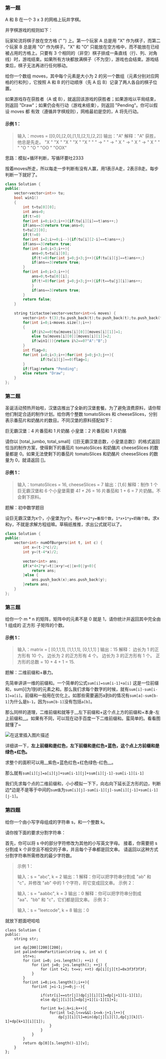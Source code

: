 ### 第一题

A 和 B 在一个 3 x 3 的网格上玩井字棋。

井字棋游戏的规则如下：

玩家轮流将棋子放在空方格 (" ") 上。第一个玩家 A 总是用 "X" 作为棋子，而第二个玩家 B 总是用 "O" 作为棋子。"X" 和 "O" 只能放在空方格中，而不能放在已经被占用的方格上。只要有 3 个相同的（非空）棋子排成一条直线（行、列、对角线）时，游戏结束。如果所有方块都放满棋子（不为空），游戏也会结束。游戏结束后，棋子无法再进行任何移动。

给你一个数组 moves，其中每个元素是大小为 2 的另一个数组（元素分别对应网格的行和列），它按照 A 和 B 的行动顺序（先 A 后 B）记录了两人各自的棋子位置。

如果游戏存在获胜者（A 或 B），就返回该游戏的获胜者；如果游戏以平局结束，则返回 "Draw"；如果仍会有行动（游戏未结束），则返回 "Pending"。你可以假设 moves 都 有效（遵循井字棋规则），网格最初是空的，A 将先行动。

#### 示例 1：

> 输入：moves = [[0,0],[2,0],[1,1],[2,1],[2,2]]
> 输出："A"
> 解释："A" 获胜，他总是先走。
> "X  "    "X  "    "X  "    "X  "    "X  "
> "   " -> "   " -> " X " -> " X " -> " X "
> "   "    "O  "    "O  "    "OO "    "OOX"

思路：模拟+循环判断，写循环要吐2333

按着moves所走，所以每走一步判断有没有人赢，用1表示A走，2表示B走。每步判断一下就好了。

```c++
class Solution {
public:
    vector<vector<int>> tu;
    bool win1()
    {
        int t=tu[0][0];
        int ans=0;
        if(t!=0)
        for(int i=0;i<3;i++){if(tu[i][i]==t)ans++;}
        if(ans==3)return true;ans=0;
        t=tu[2][0];
        if(t!=0)
        for(int i=2;i>=0;i--){if(tu[i][2-i]==t)ans++;}
        if(ans==3)return true;
        for(int i=0;i<3;i++){
            ans=0;t=tu[i][0];
            if(t!=0)for(int j=0;j<3;j++){if(tu[i][j]==t)ans++;}
            if(ans==3)return true;
        }
        for(int i=0;i<3;i++){
            ans=0;t=tu[0][i];
            if(t!=0)for(int j=0;j<3;j++){if(t==tu[j][i])ans++;
            }
            if(ans==3)return true;
        }
        return false;
    }
   
    string tictactoe(vector<vector<int>>& moves) {
        vector<int> t(3);tu.push_back(t);tu.push_back(t);tu.push_back(t);
        for(int i=0;i<moves.size();i++)
        {
            if(i%2==0)tu[moves[i][0]][moves[i][1]]=1;
            else tu[moves[i][0]][moves[i][1]]=2;
            if(win1()){return i%2==0?"A":"B";}
        }
        int flag=0;
        for(int i=0;i<3;i++)for(int j=0;j<3;j++){
                if(tu[i][j]==0)flag=1;
        }
        if(flag)return "Pending";
        else return "Draw";
    }
};
```

### 第二题

圣诞活动预热开始啦，汉堡店推出了全新的汉堡套餐。为了避免浪费原料，请你帮他们制定合适的制作计划。给你两个整数 tomatoSlices 和 cheeseSlices，分别表示番茄片和奶酪片的数目。不同汉堡的原料搭配如下：

巨无霸汉堡：4 片番茄和 1 片奶酪
小皇堡：2 片番茄和 1 片奶酪

请你以 [total_jumbo, total_small]（[巨无霸汉堡总数，小皇堡总数]）的格式返回恰当的制作方案，使得剩下的番茄片 tomatoSlices 和奶酪片 cheeseSlices 的数量都是 0。如果无法使剩下的番茄片 tomatoSlices 和奶酪片 cheeseSlices 的数量为 0，就请返回 []。

#### 示例 1：

> 输入：tomatoSlices = 16, cheeseSlices = 7
> 输出：[1,6]
> 解释：制作 1 个巨无霸汉堡和 6 个小皇堡需要 4*1 + 2*6 = 16 片番茄和 1 + 6 = 7 片奶酪。不会剩下原料。

题解：初中数学题目

设巨无霸汉堡为x个，小皇堡为y个。有`4*x+2*y=番茄个数`，`1*x+1*y=奶酪个数`。求x和y，不就是求解方程组嘛。草稿纸推推，求出公式就可以了。

```C++
class Solution {
public:
    vector<int> numOfBurgers(int t, int c) {
        int x=(t-2*c)/2;
        int y=(t-4*x)/2;
        
        vector<int> ans;
        if(x*4+2*y!=t||x+y!=c||x<0||y<0){
            return ans;
        }else {
            ans.push_back(x);ans.push_back(y);
        }return ans;
    }
};
```

### 第三题

给你一个 m * n 的矩阵，矩阵中的元素不是 0 就是 1，请你统计并返回其中完全由 1 组成的 正方形 子矩阵的个数。

#### 示例 1：

 >输入：matrix =
 >[
 >  [0,1,1,1],
 >  [1,1,1,1],
 >  [0,1,1,1]
 >]
 >输出：15
 >解释： 
 >边长为 1 的正方形有 10 个。
 >边长为 2 的正方形有 4 个。
 >边长为 3 的正方形有 1 个。
 >正方形的总数 = 10 + 4 + 1 = 15.

题解：二维前缀和+暴力。

先简单讲讲一维的前缀和。一个简单的公式`sum[i]=sum[i-1]+a[i]` 这是一位前缀和，sum[i]为1到i的元素之和。那么我们求每个数字的时候，就有`sum[i]-sum[i-1]=a[i]`。前缀和一般用在优化上。如那些需要遍历a到b的情况有`sum[a]-sum[b-1]`为什么是`b-1`，因为`sum[b-1]`没有包括`a[b]`。

那么同样的道理，二维前缀和就等于__左下前缀和+这个点上方的前缀和+本身-左上前缀和__。如果有不同，可以现在动手百度一下二维前缀和。蛮简单的。看看图就懂了~



![在这里插入图片描述](https://img-blog.csdn.net/20180921215152309?watermark/2/text/aHR0cHM6Ly9ibG9nLmNzZG4ubmV0L3FxXzM0OTkwNzMx/font/5a6L5L2T/fontsize/400/fill/I0JBQkFCMA==/dissolve/70)

详细讲一下，__左上前缀和是红色，左下前缀和是红色+蓝色，这个点上方前缀和是绿色+红色。__

求整个的面积可以用__紫色+蓝色红色+红色绿色-红色__。

那么就有`sum[i][j]=a[i][j]+sum[i-1][j]+sum[i][j-1]-sum[i-1][i-1]`

我们先求每个点的二维前缀和，小小模拟一下下，向右向下延长正方形的边，判断边*边是不是等于中间的`sum值`为`sum[i][j]-sum[i-1][j]-sum[i][j-1]+sum[i-1][j-1]`。

### 第四题

给你一个由小写字母组成的字符串 s，和一个整数 k。

请你按下面的要求分割字符串：

首先，你可以将 s 中的部分字符修改为其他的小写英文字母。
接着，你需要把 s 分割成 k 个非空且不相交的子串，并且每个子串都是回文串。
请返回以这种方式分割字符串所需修改的最少字符数。

> 示例 1：
>
> 输入：s = "abc", k = 2
> 输出：1
> 解释：你可以把字符串分割成 "ab" 和 "c"，并修改 "ab" 中的 1 个字符，将它变成回文串。
> 示例 2：
>
> 输入：s = "aabbc", k = 3
> 输出：0
> 解释：你可以把字符串分割成 "aa"、"bb" 和 "c"，它们都是回文串。
> 示例 3：
>
> 输入：s = "leetcode", k = 8
> 输出：0

就放下题面吧哈哈

```
class Solution {
public:
    string str;
  
    int dp[200][200][200];
    int palindromePartition(string s, int v) {
        str=s;
        for (int i=0; i<s.length(); ++i) {
            for (int j=0; j<s.length(); ++j) {
                for (int t=2; t<=v; ++t) dp[i][j][t]=0x3f3f3f3f;
            }
        }
        for(int i=0;i<s.length();i++){
            for(int j=i-1;j>=0;j--){
                
                if(str[i]==str[j])dp[j][i][1]=dp[j+1][i-1][1];
                else dp[j][i][1]=dp[j+1][i-1][1]+1;
                
                for(int k=j;k<i;k++){
                    for(int l=2;l<=v&&l-1<=k-j+1;l++){
                        dp[j][i][l]=min(dp[j][i][l],dp[j][k][l-1]+dp[k+1][i][1]);
                    }
                }
            }
        }
        return dp[0][s.length()-1][v];
    }
};
```

